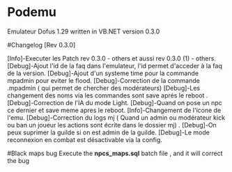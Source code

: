 Podemu
======

Emulateur Dofus 1.29 written in VB.NET
version 0.3.0

#Changelog
[Rev 0.3.0]

[Info]-Executer les Patch rev 0.3.0 - others et aussi rev 0.3.0 (1) - others.
[Debug]-Ajout l'id de la faq dans l'emulateur, l'id permet d'acceder à la faq de la version.
[Debug]-Ajout d'un systeme time pour la commande mpadmin pour eviter le flood.
[Debug]-Correction de la commande .mpadmin ( qui permet de chercher des modérateurs)
[Debug]-Les changement des noms via les commandes sont save aprés le reboot .
[Debug]-Correction de l'IA du mode Light.
[Debug]-Quand on pose un npc ce dernier et save meme apres le reboot.
[Info]-Changement de l'icone de l'emu.
[Debug]-Correction du logs mj ( Quand un admin ou modérateur kick ou ban un joueur les actions sont écrite dans le dossier mj) .
[Debug]-On peux suprimer la guilde si on est admin de la guilde.
[Debug]-Le mode reconnexion en combat est désactivable via la config.

#Black maps bug
Execute the <b>npcs_maps.sql</b> batch file , and it will correct the bug
